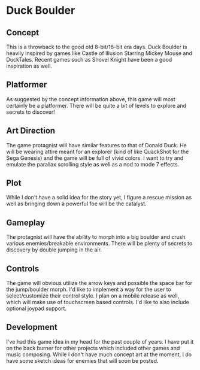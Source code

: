 # Duck Boulder

## Concept

This is a throwback to the good old 8-bit/16-bit era days.  Duck Boulder is heavily inspired by games like Castle of Illusion Starring Mickey Mouse and
DuckTales.  Recent games such as Shovel Knight have been a good inspiration as well.

## Platformer

As suggested by the concept information above, this game will most certainly be a platformer.  There will be quite a bit of levels to explore
and secrets to discover!

## Art Direction

The game protagnist will have similar features to that of Donald Duck.  He will be wearing attire meant for an explorer (kind of like QuackShot for the Sega Genesis) 
and the game will be full of vivid colors. I want to try and emulate the parallax scrolling style as well as a nod to mode 7 effects.

## Plot

While I don't have a solid idea for the story yet, I figure a rescue mission as well as bringing down a powerful foe will be the catalyst.

## Gameplay

The protagnist will have the ability to morph into a big boulder and crush various enemies/breakable environments.  There will be plenty of secrets to discovery 
by double jumping in the air.

## Controls

The game will obvious utilize the arrow keys and possible the space bar for the jump/boulder morph.  I'd like to implement a way for the user to select/customize their control style.  I plan on a mobile release as well, which will make use of touchscreen based controls.  I'd like to also include optional joypad support.

## Development

I've had this game idea in my head for the past couple of years.  I have put it on the back burner for other projects which included other games and music composing.  While I don't have much concept art at the moment, I do have some sketch ideas for enemies that will soon be posted.
